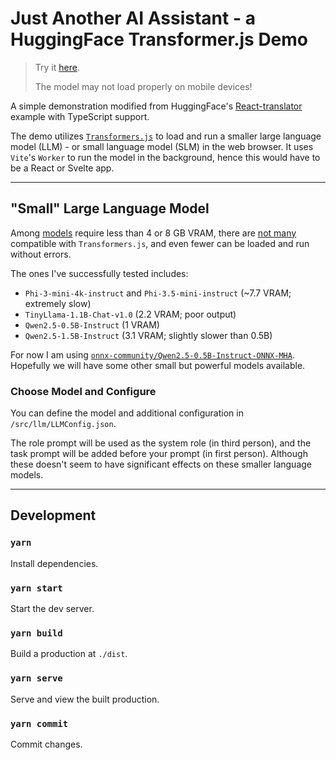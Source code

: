 # Just Another AI Assistant - a HuggingFace Transformer.js Demo

> Try it [here](https://alankrantas.github.io/just-another-ai-assistant-huggingface-transformers-js/).
>
> The model may not load properly on mobile devices!

A simple demonstration modified from HuggingFace's [React-translator](https://github.com/huggingface/transformers.js/tree/main/examples/react-translator) example with TypeScript support.

The demo utilizes [`Transformers.js`](https://huggingface.co/docs/transformers.js/index) to load and run a smaller large language model (LLM) - or small language model (SLM) in the web browser. It uses `Vite`'s `Worker` to run the model in the background, hence this would have to be a React or Svelte app.

---

## "Small" Large Language Model

Among [models](https://llm.extractum.io/list/) require less than 4 or 8 GB VRAM, there are [not many](https://huggingface.co/models?pipeline_tag=text-generation&library=transformers.js&sort=trending) compatible with `Transformers.js`, and even fewer can be loaded and run without errors.

The ones I've successfully tested includes:

- `Phi-3-mini-4k-instruct` and `Phi-3.5-mini-instruct` (~7.7 VRAM; extremely slow)
- `TinyLlama-1.1B-Chat-v1.0` (2.2 VRAM; poor output)
- `Qwen2.5-0.5B-Instruct` (1 VRAM)
- `Qwen2.5-1.5B-Instruct` (3.1 VRAM; slightly slower than 0.5B)

For now I am using [`onnx-community/Qwen2.5-0.5B-Instruct-ONNX-MHA`](https://huggingface.co/onnx-community/Qwen2.5-0.5B-Instruct-ONNX-MHA). Hopefully we will have some other small but powerful models available.

### Choose Model and Configure

You can define the model and additional configuration in `/src/llm/LLMConfig.json`.

The role prompt will be used as the system role (in third person), and the task prompt will be added before your prompt (in first person). Although these doesn't seem to have significant effects on these smaller language models.

---

## Development

### `yarn`

Install dependencies.

### `yarn start`

Start the dev server.

### `yarn build`

Build a production at `./dist`.

### `yarn serve`

Serve and view the built production.

### `yarn commit`

Commit changes.
